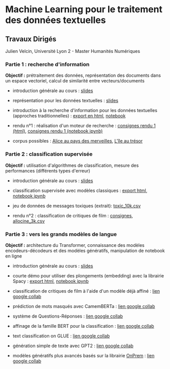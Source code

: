 # Machine Learning pour le traitement des données textuelles

## Travaux Dirigés

Julien Velcin, Université Lyon 2 - Master Humanités Numériques

### Partie 1 : recherche d'information

**Objectif :** prétraitement des données, représentation des documents dans un espace vectoriel, calcul de similarité entre vecteurs/documents

- introduction générale au cours : [slides](https://velcin.github.io/files/HN/introduction.pdf)

- représentation pour les données textuelles : [slides](https://velcin.github.io/files/HN/representation-textes.pdf)

- introduction à la recherche d'information pour les données textuelles (approches traditionnelles) : [export en html](https://velcin.github.io/files/HN/TD1_M2_HN.html), [notebook](https://velcin.github.io/files/HN/TD1_M2_HN.ipynb)

- rendu n°1 : réalisation d'un moteur de recherche : [consignes rendu 1 (html)](https://velcin.github.io/files/HN/rendu1-squelette.html), [consignes rendu 1 (notebook ipynb)](https://velcin.github.io/files/HN/rendu1-squelette.ipynb)

- corpus possibles : [Alice au pays des merveilles](https://velcin.github.io/files/HN/data/alice.txt), [L'île au trésor](https://velcin.github.io/files/HN/data/treasure.txt)

### Partie 2 : classification supervisée

**Objectif :** utilisation d'algorithmes de classification, mesure des performances (différents types d'erreur)

- introduction générale au cours : [slides](https://velcin.github.io/files/HN/machine-learning.pdf)

- classification supervisée avec modèles classiques : [export html](https://velcin.github.io/files/HN/TD2_M2_HN.html), [notebook ipynb](https://velcin.github.io/files/HN/TD2_M2_HN.ipynb)

- jeu de données de messages toxiques (extrait): [toxic_10k.csv](https://velcin.github.io/files/HN/data/toxic_10k.csv)

- rendu n°2 : classification de critiques de film : [consignes](https://velcin.github.io/files/HN/rendu2-squelette.html), [allocine_3k.csv](https://velcin.github.io/files/HN/data/allocine_3k.csv)

### Partie 3 : vers les grands modèles de langue

**Objectif :** architecture du Transformer, connaissance des modèles encodeurs-décodeurs et des modèles génératifs, manipulation de notebook en ligne

- introduction générale au cours : [slides](https://velcin.github.io/files/HN/LLMs.pdf)

- courte démo pour utiliser des plongements (embedding) avec la librairie Spacy : [export html](https://velcin.github.io/files/HN/TD3_M2_HN.html), [notebook ipynb](https://velcin.github.io/files/HN/TD3_M2_HN.ipynb)

- classification de critiques de film à l'aide d'un modèle déjà affiné : [lien google collab](https://colab.research.google.com/drive/17wdal6LOhU47fVQGwqUWQxJMliQK72Nk?usp=sharing)

- prédiction de mots masqués avec CamemBERTa : [lien google collab](https://colab.research.google.com/drive/1_79HH-HL94ctMgjv56qngdBoyw0q3_1P?usp=sharing)

- système de Questions-Réponses : [lien google collab](https://colab.research.google.com/drive/18mogNkH6ou2eAxquN43hJKxgjRx2KbpN?usp=sharing)

- affinage de la famille BERT pour la classification : [lien google collab](https://colab.research.google.com/drive/1p1_Jv-KtyG4tpAyzhGlNYiNCOafakAEA?usp=sharing)

- text classification on GLUE : [lien google collab](https://colab.research.google.com/github/huggingface/notebooks/blob/main/examples/text_classification-tf.ipynb#scrollTo=TlqNaB8jIrJW)

- génération simple de texte avec GPT2 : [lien google collab](https://colab.research.google.com/drive/1YAvRykmuNREzfiHTqc-O9qpEGumpbCUI?usp=sharing)

- modèles génératifs plus avancés basés sur la librairie [OnPrem](https://pypi.org/project/onprem/) : [lien google collab](https://colab.research.google.com/drive/1LVeacsQ9dmE1BVzwR3eTLukpeRIMmUqi?usp=sharing)